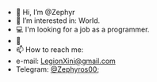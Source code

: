 - 👋 Hi, I’m @Zephyr
- 👀 I’m interested in: World.
- 💻 I'm looking for a job as a programmer.
- 🌱
- 📫 How to reach me:
- e-mail: LegionXini@gmail.com
- Telegram: [@Zephyros00](https://t.me/Zephyros00);

<!---
Zephir-9/Zephir-9 is a ✨ special ✨ repository because its `README.md` (this file) appears on your GitHub profile.
You can click the Preview link to take a look at your changes.
--->
